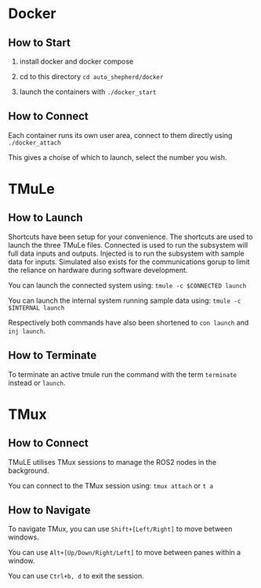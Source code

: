 # Docker

## How to Start

1. install docker and docker compose

2. cd to this directory `cd auto_shepherd/docker`

3. launch the containers with `./docker_start`

## How to Connect

Each container runs its own user area, connect to them directly using `./docker_attach`

This gives a choise of which to launch, select the number you wish.

# TMuLe

## How to Launch

Shortcuts have been setup for your convenience. The shortcuts are used to launch the three TMuLe files. Connected is used to run the subsystem will full data inputs and outputs. Injected is to run the subsystem with sample data for inputs. Simulated also exists for the communications gorup to limit the reliance on hardware during software development.

You can launch the connected system using: `tmule -c $CONNECTED launch`

You can launch the internal system running sample data using: `tmule -c $INTERNAL launch`

Respectively both commands have also been shortened to `con launch` and `inj launch`.

## How to Terminate

To terminate an active tmule run the command with the term `terminate` instead or `launch`.


# TMux

## How to Connect

TMuLE utilises TMux sessions to manage the ROS2 nodes in the background.

You can connect to the TMux session using: `tmux attach` or `t a`

## How to Navigate

To navigate TMux, you can use `Shift+[Left/Right]` to move between windows.

You can use `Alt+[Up/Down/Right/Left]` to move between panes within a window.

You can use `Ctrl+b, d` to exit the session.


